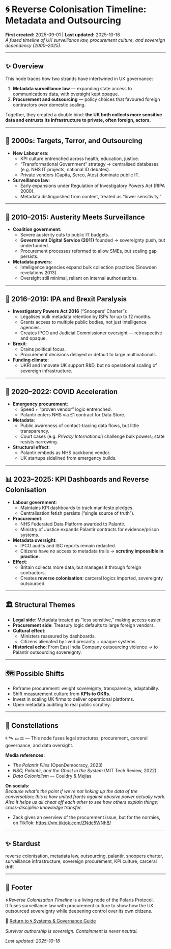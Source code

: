 # 🌀 Reverse Colonisation Timeline: Metadata and Outsourcing  
**First created:** 2025-09-01 | **Last updated:** 2025-10-18   
*A fused timeline of UK surveillance law, procurement culture, and sovereign dependency (2000–2025).*  

---

## ✨ Overview  

This node traces how two strands have intertwined in UK governance:  

1. **Metadata surveillance law** — expanding state access to communications data, with oversight kept opaque.  
2. **Procurement and outsourcing** — policy choices that favoured foreign contractors over domestic scaling.  

Together, they created a double bind: **the UK both collects more sensitive data and entrusts its infrastructure to private, often foreign, actors.**  

---

## 🚀 2000s: Targets, Terror, and Outsourcing  

- **New Labour era**:  
  - KPI culture entrenched across health, education, justice.  
  - “Transformational Government” strategy → centralised databases (e.g. NHS IT projects, national ID debates).  
  - Private vendors (Capita, Serco, Atos) dominate public IT.  
- **Surveillance law**:  
  - Early expansions under Regulation of Investigatory Powers Act (RIPA 2000).  
  - Metadata distinguished from content, treated as “lower sensitivity.”  

---

## 📡 2010–2015: Austerity Meets Surveillance  

- **Coalition government**:  
  - Severe austerity cuts to public IT budgets.  
  - **Government Digital Service (2011)** founded → sovereignty push, but underfunded.  
  - Procurement processes reformed to allow SMEs, but scaling gap persists.  
- **Metadata powers**:  
  - Intelligence agencies expand bulk collection practices (Snowden revelations 2013).  
  - Oversight still minimal, reliant on internal authorisations.  

---

## 👾 2016–2019: IPA and Brexit Paralysis  

- **Investigatory Powers Act 2016** (“Snoopers’ Charter”):  
  - Legalises bulk metadata retention by ISPs for up to 12 months.  
  - Grants access to multiple public bodies, not just intelligence agencies.  
  - Creates IPCO and Judicial Commissioner oversight — retrospective and opaque.  
- **Brexit**:  
  - Drains political focus.  
  - Procurement decisions delayed or default to large multinationals.  
- **Funding climate**:  
  - UKRI and Innovate UK support R&D, but no operational scaling of sovereign infrastructure.  

---

## 💉 2020–2022: COVID Acceleration  

- **Emergency procurement**:  
  - Speed + “proven vendor” logic entrenched.  
  - Palantir enters NHS via £1 contract for Data Store.  
- **Metadata**:  
  - Public awareness of contact-tracing data flows, but little transparency.  
  - Court cases (e.g. *Privacy International*) challenge bulk powers; state resists narrowing.  
- **Structural effect**:  
  - Palantir embeds as NHS backbone vendor.  
  - UK startups sidelined from emergency builds.  

---

## 📊 2023–2025: KPI Dashboards and Reverse Colonisation  

- **Labour government**:  
  - Maintains KPI dashboards to track manifesto pledges.  
  - Centralisation fetish persists (“single source of truth”).  
- **Procurement**:  
  - NHS Federated Data Platform awarded to Palantir.  
  - Ministry of Justice expands Palantir contracts for evidence/prison systems.  
- **Metadata oversight**:  
  - IPCO audits and ISC reports remain redacted.  
  - Citizens have no access to metadata trails → **scrutiny impossible in practice.**  
- **Effect**:  
  - Britain collects more data, but manages it through foreign contractors.  
  - Creates **reverse colonisation**: carceral logics imported, sovereignty outsourced.  

---

## 🏛 Structural Themes  

- **Legal side**: Metadata treated as “less sensitive,” making access easier.  
- **Procurement side**: Treasury logic defaults to large foreign vendors.  
- **Cultural effect**:  
  - Ministers reassured by dashboards.  
  - Citizens alienated by lived precarity + opaque systems.  
- **Historical echo**: From East India Company outsourcing violence → to Palantir outsourcing sovereignty.  

---

## 🗺 Possible Shifts  

- Reframe procurement: weight sovereignty, transparency, adaptability.  
- Shift measurement culture from **KPIs to OKRs**.  
- Invest in scaling UK firms to deliver operational platforms.  
- Open metadata auditing to real public scrutiny.  

---

## 🌌 Constellations  
🌀 🛰️ 💷 ⚖️ — This node fuses legal structures, procurement, carceral governance, and data oversight.

**Media references:**  
- *The Palantir Files* (OpenDemocracy, 2023)  
- *NSO, Palantir, and the Ghost in the System* (MIT Tech Review, 2022)  
- *Data Colonialism* — Couldry & Mejias

**On socials:**  
*Because what's the point if we're not linking up the data of the conversation; this is how united fronts against abusive power actually work.*  
*Also it helps us all cheat off each other to see how others explain things; cross-discipline knowledge transfer.*  
- Zack gives an overview of the procurement issue, but for the normies, on TikTok: https://vm.tiktok.com/ZNdc5WNhB/

---

## ✨ Stardust  
reverse colonisation, metadata law, outsourcing, palantir, snoopers charter, surveillance infrastructure, sovereign procurement, KPI culture, carceral drift

---

## 🏮 Footer  

*🌀 Reverse Colonisation Timeline* is a living node of the Polaris Protocol.  
It fuses surveillance law with procurement culture to show how the UK outsourced sovereignty while deepening control over its own citizens.  

🏮 [Return to 🌀 Systems & Governance Guide](../README.md)  

*Survivor authorship is sovereign. Containment is never neutral.*  

_Last updated: 2025-10-18_
